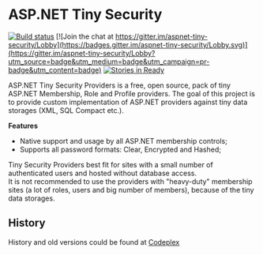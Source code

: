 # ASP.NET Tiny Security

[![Build status](https://ci.appveyor.com/api/projects/status/h3f3qnwosm3r7ptu?svg=true)](https://ci.appveyor.com/project/velyo/aspnet-tiny-security)
[![Join the chat at https://gitter.im/aspnet-tiny-security/Lobby](https://badges.gitter.im/aspnet-tiny-security/Lobby.svg)](https://gitter.im/aspnet-tiny-security/Lobby?utm_source=badge&utm_medium=badge&utm_campaign=pr-badge&utm_content=badge)
[![Stories in Ready](https://badge.waffle.io/velyo/aspnet-tiny-security.png?label=ready&title=Ready)](https://waffle.io/velyo/aspnet-tiny-security) 

ASP.NET Tiny Security Providers is a free, open source, pack of tiny ASP.NET Membership, Role and Profile providers.
The goal of this project is to provide custom implementation of ASP.NET providers against tiny data storages (XML, SQL Compact etc.).

**Features**
* Native support and usage by all ASP.NET membership controls;
* Supports all password formats: Clear, Encrypted and Hashed;

Tiny Security Providers best fit for sites with a small number of authenticated users and hosted without database access.  
It is not recommended to use the providers with "heavy-duty" membership sites (a lot of roles, users and big number of members), because of the tiny data storages.

## History
History and old versions could be found at [Codeplex](https://tinyproviders.codeplex.com/)
